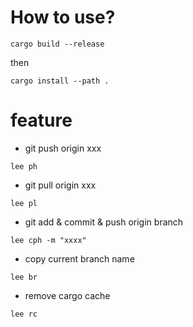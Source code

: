 # How to use?
```
cargo build --release
```
then
```
cargo install --path .
```

# feature
- git push origin xxx
```
lee ph
```
- git pull origin xxx
```
lee pl
```
- git add & commit & push origin branch
```
lee cph -m "xxxx"
```
- copy current branch name
```
lee br
```
- remove cargo cache
```
lee rc
```
